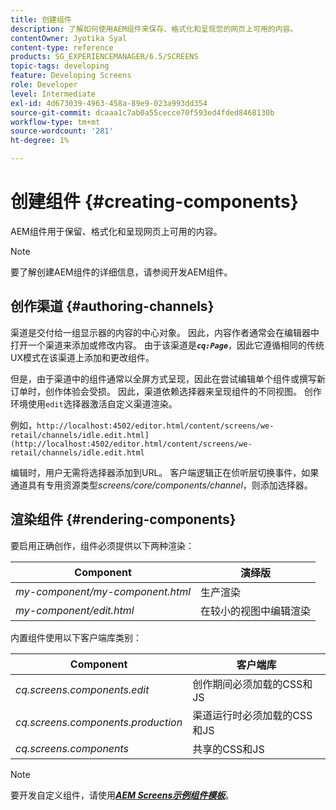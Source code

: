 ```yaml
---
title: 创建组件
description: 了解如何使用AEM组件来保存、格式化和呈现您的网页上可用的内容。
contentOwner: Jyotika Syal
content-type: reference
products: SG_EXPERIENCEMANAGER/6.5/SCREENS
topic-tags: developing
feature: Developing Screens
role: Developer
level: Intermediate
exl-id: 4d673039-4963-458a-89e9-023a993dd354
source-git-commit: dcaaa1c7ab0a55cecce70f593ed4fded8468130b
workflow-type: tm+mt
source-wordcount: '281'
ht-degree: 1%

---
```


# 创建组件 {#creating-components}

AEM组件用于保留、格式化和呈现网页上可用的内容。

>[!NOTE]
>
>要了解创建AEM组件的详细信息，请参阅开发AEM组件。

## 创作渠道 {#authoring-channels}

渠道是交付给一组显示器的内容的中心对象。 因此，内容作者通常会在编辑器中打开一个渠道来添加或修改内容。 由于该渠道是&#x200B;***`cq:Page`***，因此它遵循相同的传统UX模式在该渠道上添加和更改组件。

但是，由于渠道中的组件通常以全屏方式呈现，因此在尝试编辑单个组件或撰写新订单时，创作体验会受损。 因此，渠道依赖选择器来呈现组件的不同视图。 创作环境使用`edit`选择器激活自定义渠道渲染。

例如，`http://localhost:4502/editor.html/content/screens/we-retail/channels/idle.edit.html](http://localhost:4502/editor.html/content/screens/we-retail/channels/idle.edit.html`

编辑时，用户无需将选择器添加到URL。 客户端逻辑正在侦听层切换事件，如果通道具有专用资源类型&#x200B;*screens/core/components/channel*，则添加选择器。

## 渲染组件 {#rendering-components}

要启用正确创作，组件必须提供以下两种渲染：

| **Component** | **演绎版** |
|---|---|
| *my-component/my-component.html* | 生产渲染 |
| *my-component/edit.html* | 在较小的视图中编辑渲染 |

内置组件使用以下客户端库类别：

| **Component** | **客户端库** |
|---|---|
| *cq.screens.components.edit* | 创作期间必须加载的CSS和JS |
| *cq.screens.components.production* | 渠道运行时必须加载的CSS和JS |
| *cq.screens.components* | 共享的CSS和JS |

>[!NOTE]
>
>要开发自定义组件，请使用&#x200B;***[AEM Screens示例组件模板](https://github.com/Adobe-Marketing-Cloud/aem-screens-component-template)***。
